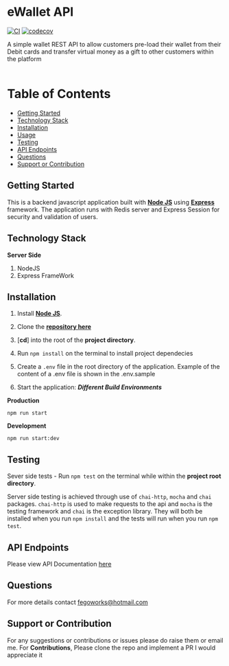<!-- @format -->

# eWallet API

[![CI](https://github.com/fegoworks/ewallet-api/workflows/CI/badge.svg)](https://github.com/fegoworks/ewallet-api/actions)
[![codecov](https://codecov.io/gh/fegoworks/ewallet-api/branch/develop/graph/badge.svg)](https://codecov.io/gh/fegoworks/ewallet-api)

A simple wallet REST API to allow customers pre-load their wallet from their Debit cards and transfer virtual money as a gift to other customers within the platform
<br />
<br />

# Table of Contents

- [Getting Started](#getting-started)
- [Technology Stack](#technology-stack)
- [Installation](#installation)
- [Usage](#usage)
- [Testing](#testing)
- [API Endpoints](#api-endpoints)
- [Questions](#questions)
- [Support or Contribution](#support-or-contribution)

## Getting Started

This is a backend javascript application built with [**Node JS**](https://nodejs.org/en/) using [**Express**](https://expressjs.com/) framework. The application runs with Redis server and Express Session for security and validation of users.

## Technology Stack

**Server Side**

1. NodeJS
2. Express FrameWork

## Installation

1. Install [**Node JS**](https://nodejs.org/en/).

2. Clone the [**repository here**](https://github.com/fegoworks/ewallet-api)
3. [**cd**] into the root of the **project directory**.
4. Run `npm install` on the terminal to install project dependecies
5. Create a `.env` file in the root directory of the application. Example of the content of a .env file is shown in the .env.sample

6. Start the application:
   **_Different Build Environments_**

**Production**

```
npm run start
```

**Development**

```
npm run start:dev
```

## Testing

Sever side tests - Run `npm test` on the terminal while within the **project root directory**.

Server side testing is achieved through use of `chai-http`, `mocha` and `chai` packages. `chai-http` is used to make requests to the api and `mocha` is the testing framework and `chai` is the exception library. They will both be installed when you run `npm install` and the tests will run when you run `npm test`.

## API Endpoints

Please view API Documentation [here](https://fegoworks.docs.apiary.io/#)

## Questions

For more details contact fegoworks@hotmail.com

## Support or Contribution

For any suggestions or contributions or issues please do raise them or email me.
For **Contributions**, Please clone the repo and implement a PR I would appreciate it
